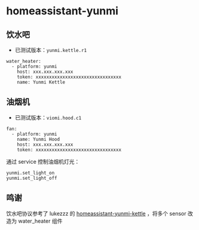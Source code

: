 # homeassistant-yunmi

## 饮水吧

* 已测试版本：`yunmi.kettle.r1`

```
water_heater:
  - platform: yunmi
    host: xxx.xxx.xxx.xxx
    token: xxxxxxxxxxxxxxxxxxxxxxxxxxxxxxxx
    name: Yunmi Kettle
```

## 油烟机

* 已测试版本：`viomi.hood.c1`

```
fan:
  - platform: yunmi
    name: Yunmi Hood
    host: xxx.xxx.xxx.xxx
    token: xxxxxxxxxxxxxxxxxxxxxxxxxxxxxxxx
 ```
 
 通过 service 控制油烟机灯光：
 
 ```
 yunmi.set_light_on
 yunmi.set_light_off
 ```

## 鸣谢

饮水吧协议参考了 lukezzz 的 [homeassistant-yunmi-kettle](https://github.com/lukezzz/homeassistant-yunmi-kettle) ，将多个 sensor 改造为 water_heater 组件
